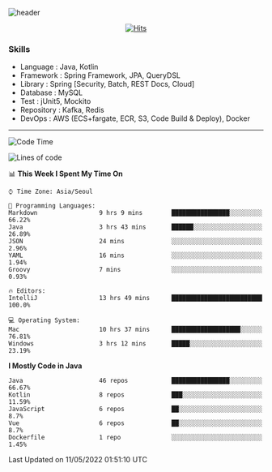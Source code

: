 <!-- Github Profile Readme로 프로필 꾸미기 : https://zzsza.github.io/development/2020/07/10/make-github-profile-readme/ -->

<!-- github theme -->
  <!-- 
    ![header](https://capsule-render.vercel.app/api?type=slice&color=e0f0e3&height=150&section=header&text=beasy&fontSize=45)
  -->
  ![header](https://capsule-render.vercel.app/api?type=soft&color=e0f0e3&height=150&section=header&text=Choi-YongSeok&fontSize=55&animation=twinkling)


<!-- hits count : https://hits.seeyoufarm.com/ -->
<div align=center>
    
  [![Hits](https://hits.seeyoufarm.com/api/count/incr/badge.svg?url=https%3A%2F%2Fgithub.com%2Fchoi-ys&count_bg=%2379C83D&title_bg=%23555555&icon=&icon_color=%23E7E7E7&title=hits&edge_flat=false)](https://hits.seeyoufarm.com)

</div>


<!-- Committed Top Lang -->
<div align=center>
</div>


### Skills
 - Language : Java, Kotlin
 - Framework : Spring Framework, JPA, QueryDSL
 - Library : Spring [Security, Batch, REST Docs, Cloud]
 - Database : MySQL
 - Test : jUnit5, Mockito
 - Repository : Kafka, Redis
 - DevOps : AWS (ECS+fargate, ECR, S3, Code Build & Deploy), Docker

---

<!--START_SECTION:waka-->
![Code Time](http://img.shields.io/badge/Code%20Time-2%2C200%20hrs%2019%20mins-blue)

![Lines of code](https://img.shields.io/badge/From%20Hello%20World%20I%27ve%20Written-210%20Thousand%20lines%20of%20code-blue)

📊 **This Week I Spent My Time On** 

```text
⌚︎ Time Zone: Asia/Seoul

💬 Programming Languages: 
Markdown                 9 hrs 9 mins        ████████████████░░░░░░░░░   66.22% 
Java                     3 hrs 43 mins       ██████░░░░░░░░░░░░░░░░░░░   26.89% 
JSON                     24 mins             ░░░░░░░░░░░░░░░░░░░░░░░░░   2.96% 
YAML                     16 mins             ░░░░░░░░░░░░░░░░░░░░░░░░░   1.94% 
Groovy                   7 mins              ░░░░░░░░░░░░░░░░░░░░░░░░░   0.93%

🔥 Editors: 
IntelliJ                 13 hrs 49 mins      █████████████████████████   100.0%

💻 Operating System: 
Mac                      10 hrs 37 mins      ███████████████████░░░░░░   76.81% 
Windows                  3 hrs 12 mins       █████░░░░░░░░░░░░░░░░░░░░   23.19%

```

**I Mostly Code in Java** 

```text
Java                     46 repos            ████████████████░░░░░░░░░   66.67% 
Kotlin                   8 repos             ███░░░░░░░░░░░░░░░░░░░░░░   11.59% 
JavaScript               6 repos             ██░░░░░░░░░░░░░░░░░░░░░░░   8.7% 
Vue                      6 repos             ██░░░░░░░░░░░░░░░░░░░░░░░   8.7% 
Dockerfile               1 repo              ░░░░░░░░░░░░░░░░░░░░░░░░░   1.45%

```



 Last Updated on 11/05/2022 01:51:10 UTC
<!--END_SECTION:waka-->

<!-- 
![footer](https://capsule-render.vercel.app/api?section=footer&type=slice&color=e0f0e3)
-->

